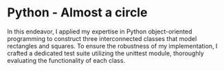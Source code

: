 # Python - Almost a circle
In this endeavor, I applied my expertise in Python object-oriented programming to construct three interconnected classes that model rectangles and squares. To ensure the robustness of my implementation, I crafted a dedicated test suite utilizing the unittest module, thoroughly evaluating the functionality of each class.
